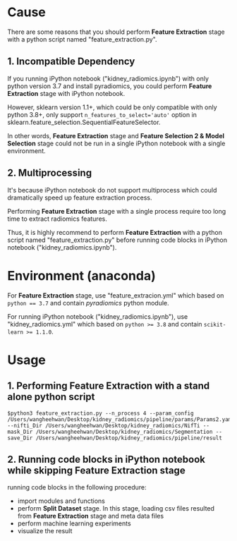 # Cause 
There are some reasons that you should perform **Feature Extraction** stage with a python script named "feature_extraction.py".  
  
## 1. Incompatible Dependency 
If you running iPython notebook ("kidney_radiomics.ipynb") with only python version 3.7 and install pyradiomics, you could perform **Feature Extraction** stage with iPython notebook.  
  
However, sklearn version 1.1+, which could be only compatible with only python 3.8+, only support ```n_features_to_select='auto'``` option in sklearn.feature_selection.SequentialFeatureSelector.  
  
In other words, **Feature Extraction** stage and **Feature Selection 2 & Model Selection** stage could not be run in a single iPython notebook with a single environment.  
  
  
## 2. Multiprocessing 
It's because iPython notebook do not support multiprocess which could dramatically speed up feature extraction process.  
  
Performing **Feature Extraction** stage with a single process require too long time to extract radiomics features. 
  
Thus, it is highly recommend to perform **Feature Extraction** with a python script named "feature_extraction.py" before running code blocks in iPython notebook ("kidney_radiomics.ipynb").  


# Environment (anaconda)  
For **Feature Extraction** stage, use "feature_extracion.yml" which based on ```python == 3.7``` and contain *pyradiomics* python module.  
  
For running iPython notebook ("kidney_radiomics.ipynb"), use "kidney_radiomics.yml" which based on ```python >= 3.8``` and contain ```scikit-learn >= 1.1.0```.
  

# Usage 
## 1. Performing Feature Extraction with a stand alone python script 
```
$python3 feature_extraction.py --n_process 4 --param_config /Users/wangheehwan/Desktop/kidney_radiomics/pipeline/params/Params2.yaml --nifti_Dir /Users/wangheehwan/Desktop/kidney_radiomics/NifTi --mask_Dir /Users/wangheehwan/Desktop/kidney_radiomics/Segmentation --save_Dir /Users/wangheehwan/Desktop/kidney_radiomics/pipeline/result
```  
  
## 2. Running code blocks in iPython notebook while skipping Feature Extraction stage
running code blocks in the following procedure:   
- import modules and functions 
- perform **Split Dataset** stage. In this stage, loading csv files resulted from **Feature Extraction** stage and meta data files
- perform machine learning experiments 
- visualize the result



